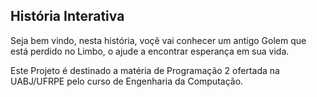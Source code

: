 ## História Interativa

Seja bem vindo, nesta história, voçê vai conhecer um antigo Golem que está perdido no Limbo, o ajude a encontrar esperança em sua vida.

Este Projeto é destinado a matéria de Programação 2 ofertada na UABJ/UFRPE pelo curso de Engenharia da Computação.

